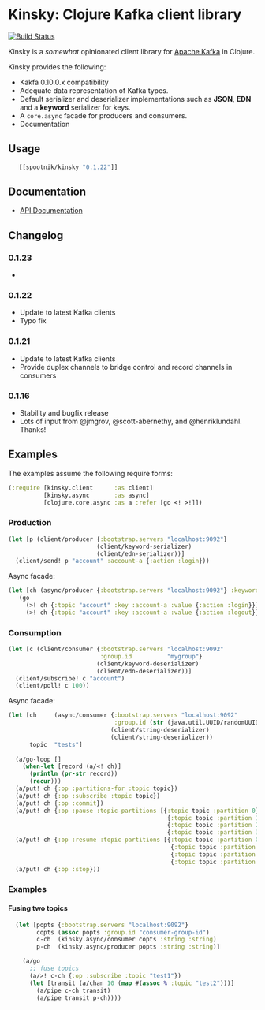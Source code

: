 Kinsky: Clojure Kafka client library
====================================

[![Build Status](https://secure.travis-ci.org/pyr/kinsky.png)](http://travis-ci.org/pyr/kinsky)

Kinsky is a *somewhat* opinionated client library
for [Apache Kafka](http://kafka.apache.org) in Clojure.

Kinsky provides the following:

- Kakfa 0.10.0.x compatibility
- Adequate data representation of Kafka types.
- Default serializer and deserializer implementations such as
  **JSON**, **EDN** and a **keyword** serializer for keys.
- A `core.async` facade for producers and consumers.
- Documentation

## Usage

```clojure
   [[spootnik/kinsky "0.1.22"]]
```

## Documentation

* [API Documentation](http://pyr.github.io/kinsky)

## Changelog

### 0.1.23

- 

### 0.1.22

- Update to latest Kafka clients
- Typo fix

### 0.1.21

- Update to latest Kafka clients
- Provide duplex channels to bridge control and record channels in consumers

### 0.1.16

- Stability and bugfix release
- Lots of input from @jmgrov, @scott-abernethy, and @henriklundahl. Thanks!

## Examples

The examples assume the following require forms:

```clojure
(:require [kinsky.client      :as client]
          [kinsky.async       :as async]
          [clojure.core.async :as a :refer [go <! >!]])
```

### Production

```clojure
(let [p (client/producer {:bootstrap.servers "localhost:9092"}
                         (client/keyword-serializer)
                         (client/edn-serializer))]
  (client/send! p "account" :account-a {:action :login}))

```

Async facade:

```clojure
(let [ch (async/producer {:bootstrap.servers "localhost:9092"} :keyword :edn)]
   (go
     (>! ch {:topic "account" :key :account-a :value {:action :login}})
     (>! ch {:topic "account" :key :account-a :value {:action :logout}})))
```

### Consumption

```clojure
(let [c (client/consumer {:bootstrap.servers "localhost:9092"
                          :group.id          "mygroup"}
                         (client/keyword-deserializer)
                         (client/edn-deserializer))]
  (client/subscribe! c "account")
  (client/poll! c 100))

```

Async facade:

```clojure
(let [ch     (async/consumer {:bootstrap.servers "localhost:9092"
                              :group.id (str (java.util.UUID/randomUUID))}
                             (client/string-deserializer)
                             (client/string-deserializer))
      topic  "tests"]
						  
  (a/go-loop []
    (when-let [record (a/<! ch)]
      (println (pr-str record))
      (recur)))
  (a/put! ch {:op :partitions-for :topic topic})
  (a/put! ch {:op :subscribe :topic topic})
  (a/put! ch {:op :commit})
  (a/put! ch {:op :pause :topic-partitions [{:topic topic :partition 0}
                                             {:topic topic :partition 1}
                                             {:topic topic :partition 2}
                                             {:topic topic :partition 3}]})
  (a/put! ch {:op :resume :topic-partitions [{:topic topic :partition 0}
                                              {:topic topic :partition 1}
                                              {:topic topic :partition 2}
                                              {:topic topic :partition 3}]})
  (a/put! ch {:op :stop}))
```

### Examples

#### Fusing two topics

```clojure
  (let [popts {:bootstrap.servers "localhost:9092"}
        copts (assoc popts :group.id "consumer-group-id")
        c-ch  (kinsky.async/consumer copts :string :string)
        p-ch  (kinsky.async/producer popts :string :string)]

    (a/go
      ;; fuse topics
	  (a/>! c-ch {:op :subscribe :topic "test1"})
      (let [transit (a/chan 10 (map #(assoc % :topic "test2")))]
        (a/pipe c-ch transit)
        (a/pipe transit p-ch))))
```
